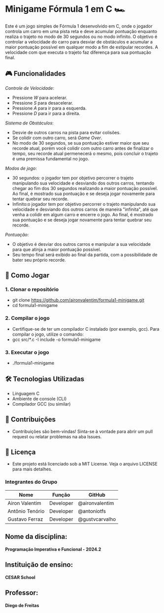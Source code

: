 # Minigame Fórmula 1 em C 🏎

Este é um jogo simples de Fórmula 1 desenvolvido em C, onde o jogador controla um carro em uma pista reta e deve acumular pontuação enquanto realiza o trajeto no modo de 30 segundos ou no modo infinito. O objetivo é controlar a velocidade do carro para desviar de obstáculos e acumular a maior pontuação possível em qualquer modo a fim de estipular recordes. A velocidade com que executa o trajeto faz diferença para sua pontuação final.

## 🎮 Funcionalidades

*Controle de Velocidade*: 
  - Pressione *W* para acelerar.
  - Pressione *S* para desacelerar.
  - Pressione *A* para ir para a esquerda.
  - Pressione *D* para ir para a direita.

*Sistema de Obstáculos*:
  - Desvie de outros carros na pista para evitar colisões.
  - Se colidir com outro carro, será *Game Over*.
  - No modo de 30 segundos, se sua pontuação estiver maior que seu recorde atual, porém você colidir com outro carro antes de finalizar o tempo, seu recorde atual permenecerá o mesmo, pois concluir o trajeto é uma premissa fundamental no jogo.

*Modos de jogo*:
  - 30 segundos: o jogador tem por objetivo percorrer o trajeto manipulando sua velocidade e desviando dos outros carros, tentando chegar ao fim dos 30 segundos realizando a maior pontuação possível. Ao final, é mostrado sua pontuação e se deseja jogar novamente para tentar quebrar seu recorde.
  - Infinito:o jogador tem por objetivo percorrer o trajeto manipulando sua velocidade e desviando dos outros carros de maneira "infinita", até que venha a colidir em algum carro e encerre o jogo. Ao final, é mostrado sua pontuação e se deseja jogar novamente para tentar quebrar seu recorde.

*Pontuação*:
  - O objetivo é desviar dos outros carros e manipular a sua velocidade para que atinja a maior pontuação possível.
  - Seu tempo final será exibido ao final da partida, com a possibilidade de bater seu próprio recorde.

## 🚀 Como Jogar

### 1. Clonar o repositório
- git clone https://github.com/aironvalentim/formula1-minigame.git
- cd formula1-minigame
  
### 2. Compilar o jogo
- Certifique-se de ter um compilador C instalado (por exemplo, gcc). Para compilar o jogo, utilize o comando:
- gcc src/*.c -I include -o formula1-minigame

### 3. Executar o jogo
- ./formula1-minigame

## 🛠 Tecnologias Utilizadas
- Linguagem C
- Ambiente de console (CLI)
- Compilador GCC (ou similar)


## 🤝 Contribuições
- Contribuições são bem-vindas! Sinta-se à vontade para abrir um pull request ou relatar problemas na aba Issues.

## 📄 Licença
- Este projeto está licenciado sob a MIT License. Veja o arquivo LICENSE para mais detalhes.

### Integrantes do Grupo

| Nome               | Função             | GitHub             |
|--------------------|--------------------|--------------------|
| Airon Valentim     | Developer          | @aironvalentim     |
| Antônio Tenório    | Developer          | @antoniotfs        |
| Gustavo Ferraz     | Developer          | @gustvcarvalho     |

## Nome da disciplina: 
#### Programação Imperativa e Funcional - 2024.2
## Instituição de ensino: 
#### CESAR School
## Professor:
#### Diego de Freitas
